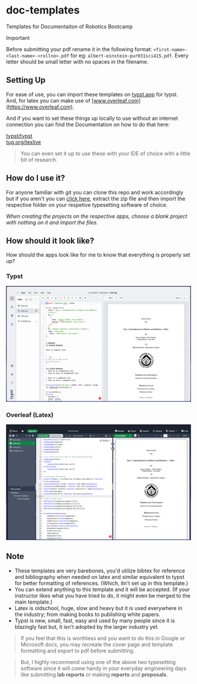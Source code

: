 # doc-templates
Templates for Documentaiton of Robotics Bootcamp

> [!IMPORTANT]  
>  Before submitting your pdf rename it in the following format:
> `<first-name>-<last-name>-<rollno>.pdf` for eg: `albert-einstein-pur031sci415.pdf`.
> Every letter should be small letter with no spaces in the filename.

## Setting Up
For ease of use, you can import these templates on [typst.app](https://typst.app) for typst.  
And, for latex you can make use of [www.overleaf.com](https://www.overleaf.com).

And if you want to set these things up locally to use without an internet connection you can find the Documentation on how to do that here:

[typst/typst](https://github.com/typst/typst)  
[tug.org/texlive](https://tug.org/texlive)

> You can even set it up to use these with your IDE of choice with a little bit of research.

## How do I use it?
For anyone familiar with git you can clone this repo and work accordingly but if you aren't you can [click here](https://github.com/Robotics-Club-IOEPC/doc-templates/archive/refs/heads/main.zip), extract the zip file and then import the respective folder on your respetive typesetting software of choice.

_When creating the projects on the respective apps, choose a blank project with nothing on it and import the files._

## How should it look like?
How should the apps look like for me to know that everything is properly set up?

### Typst
![Typst](./images/typstapp.png)

### Overleaf (Latex)
![Latex](./images/overleaf.png)

## Note
- These templates are very barebones, you'd utilize bibtex for reference and bibliography when needed on latex and similar equivalent to typst for better formatting of references. (Which, itn't set up in this template.)
- You can extend anything to this template and it will be accepted. (If your instructor likes what you have tried to do, it might even be merged to the main template.)
- Latex is oldschool, huge, slow and heavy but it is used everywhere in the industry; from making books to publishing white papers. 
- Typst is new, small, fast, easy and used by many people since it is blazingly fast but, it isn't adopted by the larger industry yet.

> If you feel that this is worthless and you want to do this in Google or Microsoft docs, you may recreate the cover page and template formatting and export to pdf before submitting.

> But, I highly recommend using one of the above two typesetting software since it will come handy in your everyday engineering days like submitting **lab reports** or making **reports** and **proposals**.
